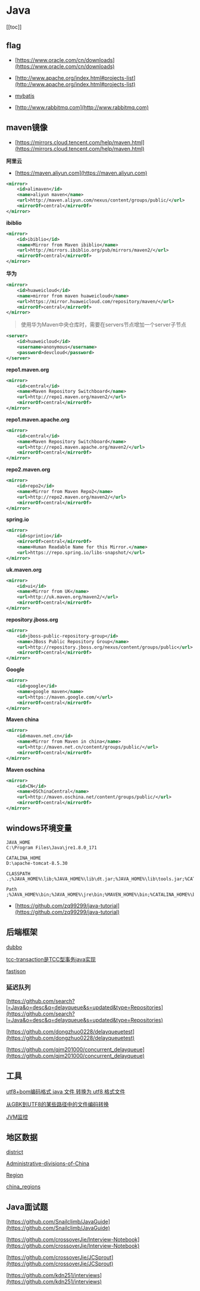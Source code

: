 # Java


[[toc]]





## flag

* [https://www.oracle.com/cn/downloads](https://www.oracle.com/cn/downloads)

* [http://www.apache.org/index.html#projects-list](http://www.apache.org/index.html#projects-list)

* [mybatis](https://mybatis.org/mybatis-3/zh/index.html)

* [http://www.rabbitmq.com](http://www.rabbitmq.com)



## maven镜像

* [https://mirrors.cloud.tencent.com/help/maven.html](https://mirrors.cloud.tencent.com/help/maven.html)


**阿里云**

* [https://maven.aliyun.com](https://maven.aliyun.com)

```xml
<mirror>
    <id>alimaven</id>
    <name>aliyun maven</name>
    <url>http://maven.aliyun.com/nexus/content/groups/public/</url>
    <mirrorOf>central</mirrorOf>
</mirror>
```

**ibiblio**

```xml
<mirror>
    <id>ibiblio</id>
    <name>Mirror from Maven ibiblio</name>
    <url>http://mirrors.ibiblio.org/pub/mirrors/maven2/</url>
    <mirrorOf>central</mirrorOf>
</mirror>
```

**华为**

```xml
<mirror>
    <id>huaweicloud</id>
    <name>mirror from maven huaweicloud</name>
    <url>https://mirror.huaweicloud.com/repository/maven/</url>
    <mirrorOf>central</mirrorOf>
</mirror>
```

> 使用华为Maven中央仓库时，需要在servers节点增加一个server子节点

```xml
<server>
    <id>huaweicloud</id>
    <username>anonymous</username>
    <password>devcloud</password>
</server>
```

**repo1.maven.org**

```xml
<mirror>
    <id>central</id>
    <name>Maven Repository Switchboard</name>
    <url>http://repo1.maven.org/maven2/</url>
    <mirrorOf>central</mirrorOf>
</mirror>
```

**repo1.maven.apache.org**

```xml
<mirror>
    <id>central</id>
    <name>Maven Repository Switchboard</name>
    <url>http://repo1.maven.apache.org/maven2/</url>
    <mirrorOf>central</mirrorOf>
</mirror>
```

**repo2.maven.org**

```xml
<mirror>
    <id>repo2</id>
    <name>Mirror from Maven Repo2</name>
    <url>http://repo2.maven.org/maven2/</url>
    <mirrorOf>central</mirrorOf>
</mirror>
```

**spring.io**

```xml
<mirror>
	<id>sprintio</id>
	<mirrorOf>central</mirrorOf>
	<name>Human Readable Name for this Mirror.</name>
	<url>https://repo.spring.io/libs-snapshot/</url>
</mirror>
```

**uk.maven.org**

```xml
<mirror>
    <id>ui</id>
    <name>Mirror from UK</name>
    <url>http://uk.maven.org/maven2/</url>
    <mirrorOf>central</mirrorOf>
</mirror>
```

**repository.jboss.org**

```xml
<mirror>
    <id>jboss-public-repository-group</id>
    <name>JBoss Public Repository Group</name>
    <url>http://repository.jboss.org/nexus/content/groups/public</url>
    <mirrorOf>central</mirrorOf>
</mirror>
```

**Google**

```xml
<mirror>
    <id>google</id>
    <name>google maven</name>
    <url>https://maven.google.com/</url>
    <mirrorOf>central</mirrorOf>
</mirror>
```

**Maven china**

```xml
<mirror>
    <id>maven.net.cn</id>
    <name>Mirror from Maven in china</name>
    <url>http://maven.net.cn/content/groups/public/</url>
    <mirrorOf>central</mirrorOf>
</mirror>
```

**Maven oschina**

```xml
<mirror>
    <id>CN</id>
    <name>OSChinaCentral</name>
    <url>http://maven.oschina.net/content/groups/public/</url>
    <mirrorOf>central</mirrorOf>
</mirror>
```




## windows环境变量

```batch
JAVA_HOME
C:\Program Files\Java\jre1.8.0_171

CATALINA_HOME
D:\apache-tomcat-8.5.30

CLASSPATH
.;%JAVA_HOME%\lib;%JAVA_HOME%\lib\dt.jar;%JAVA_HOME%\lib\tools.jar;%CATALINA_HOME%\lib;

Path
;%JAVA_HOME%\bin;%JAVA_HOME%\jre\bin;%MAVEN_HOME%\bin;%CATALINA_HOME%\bin;
```

* [https://github.com/zq99299/java-tutorial](https://github.com/zq99299/java-tutorial)

## 后端框架

[dubbo](https://github.com/apache/incubator-dubbo)

[tcc-transaction是TCC型事务java实现](https://github.com/changmingxie/tcc-transaction)

[fastjson](https://github.com/alibaba/fastjson)

### 延迟队列

[https://github.com/search?l=Java&o=desc&q=delayqueue&s=updated&type=Repositories](https://github.com/search?l=Java&o=desc&q=delayqueue&s=updated&type=Repositories)

[https://github.com/dongzhuo0228/delayqueuetest](https://github.com/dongzhuo0228/delayqueuetest)

[https://github.com/qjm201000/concurrent_delayqueue](https://github.com/qjm201000/concurrent_delayqueue)


## 工具

[utf8+bom编码格式 java 文件 转换为 utf8 格式文件](https://github.com/andotorg/utf8bom-to-utf8)

[从GBK到UTF8的某些路径中的文件编码转换](https://github.com/downgoon/gbk2utf8)

[JVM监控](/Java/JVM.md#监控工具)

## 地区数据

[district](https://github.com/eduosi/district)

[Administrative-divisions-of-China](https://github.com/modood/Administrative-divisions-of-China)

[Region](https://github.com/Longjianghu/Region)

[china_regions](https://github.com/wecatch/china_regions)


## Java面试题

[https://github.com/Snailclimb/JavaGuide](https://github.com/Snailclimb/JavaGuide)

[https://github.com/crossoverJie/Interview-Notebook](https://github.com/crossoverJie/Interview-Notebook)

[https://github.com/crossoverJie/JCSprout](https://github.com/crossoverJie/JCSprout)

[https://github.com/kdn251/interviews](https://github.com/kdn251/interviews)

